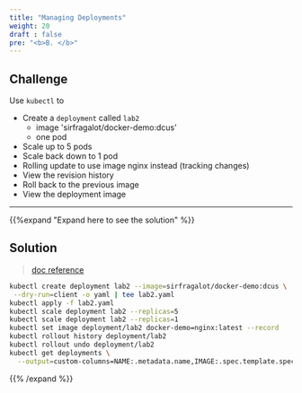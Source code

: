 ```yaml
---
title: "Managing Deployments"
weight: 20
draft : false
pre: "<b>B. </b>"
---
```


## Challenge

Use `kubectl` to

- Create a `deployment` called `lab2`
  - image 'sirfragalot/docker-demo:dcus'
  - one pod
- Scale up to 5 pods
- Scale back down to 1 pod
- Rolling update to use image nginx instead (tracking changes)
- View the revision history
- Roll back to the previous image
- View the deployment image

---
{{%expand "Expand here to see the solution" %}}
## Solution

> [doc reference](https://kubernetes.io/docs/concepts/workloads/controllers/deployment/)

```bash
kubectl create deployment lab2 --image=sirfragalot/docker-demo:dcus \
 --dry-run=client -o yaml | tee lab2.yaml
kubectl apply -f lab2.yaml
kubectl scale deployment lab2 --replicas=5
kubectl scale deployment lab2 --replicas=1
kubectl set image deployment/lab2 docker-demo=nginx:latest --record
kubectl rollout history deployment/lab2
kubectl rollout undo deployment/lab2
kubectl get deployments \
  --output=custom-columns=NAME:.metadata.name,IMAGE:.spec.template.spec.containers.*.image

```
{{% /expand %}}
